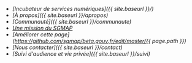 - <i class="large home icon"/> [Incubateur de services numériques]({{ site.baseurl }}/)
- <i class="large idea icon"/> [À propos]({{ site.baseurl }}/apropos)
- <i class="large users icon"/> [Communauté]({{ site.baseurl }}/communaute)
- <i class="large university icon"/> [Une mission du SGMAP](http://modernisation.gouv.fr)
- <i class="large write icon"/> [Améliorer cette page](https://github.com/sgmap/beta.gouv.fr/edit/master/{{ page.path }})
- <i class="large mail icon"/> [Nous contacter]({{ site.baseurl }}/contact)
- <i class="large privacy icon"/> [Suivi d'audience et vie privée]({{ site.baseurl }}/suivi)
